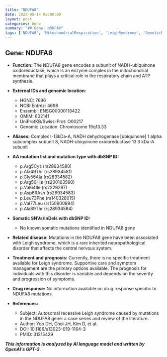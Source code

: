 ```yaml
---
title: "NDUFA8"
date: 2023-05-14 00:00:00
layout: post
categories: Gene
summary: "## Gene: NDUFA8"
tags: ['NDUFA8', 'MitochondrialRespiration', 'LeighSyndrome', 'GeneticMutation', 'RespiratoryChain', 'NeuropathologicalDisorder', 'SupportiveCare', 'SymptomManagement']
---
```


## Gene: NDUFA8

- **Function:** The NDUFA8 gene encodes a subunit of NADH-ubiquinone oxidoreductase, which is an enzyme complex in the mitochondrial membrane that plays a critical role in the respiratory chain and ATP synthesis.

- **External IDs and genomic location:**
    - HGNC: 7696
    - NCBI Entrez: 4698
    - Ensembl: ENSG00000118422
    - OMIM: 602141
    - UniProtKB/Swiss-Prot: O00217
    - Genomic Location: Chromosome 19q13.33

- **Aliases:** Complex I-13kDa-A, NADH dehydrogenase [ubiquinone] 1 alpha subcomplex subunit 8, NADH-ubiquinone oxidoreductase 13.3 kDa-A subunit

- **AA mutation list and mutation type with dbSNP ID:**
    - p.Arg5Cys (rs28934580)
    - p.Ala49Thr (rs28934581)
    - p.Gly56Ala (rs28934582)
    - p.Arg56His (rs200163590)
    - p.Val64Ile (rs2229297)
    - p.Asp66Asn (rs28934583)
    - p.Leu73Phe (rs140328015)
    - p.Val77Leu (rs150900894)
    - p.Ala89Thr (rs28934584)

- **Somatic SNVs/InDels with dbSNP ID:**
    - No known somatic mutations identified in NDUFA8 gene

- **Related disease:** Mutations in the NDUFA8 gene have been associated with Leigh syndrome, which is a rare inherited neuropathological disorder that affects the central nervous system.

- **Treatment and prognosis:** Currently, there is no specific treatment available for Leigh syndrome. Supportive care and symptom management are the primary options available. The prognosis for individuals with this disorder is variable and depends on the severity and progression of symptoms.

- **Drug response:** No information available on drug response specific to NDUFA8 mutations.

- **References:**
    - Subject: Autosomal recessive Leigh syndrome caused by mutations in the NDUFA8 gene: a case series and review of the literature.
    - Author: Yoo DH, Choi JH, Kim D, et al.
    - DOI: 10.1186/s13023-019-1164-3
    - PMID: 31215429

**_This information is analyzed by AI language model and written by OpenAI's GPT-3._**